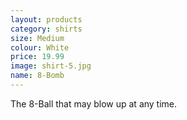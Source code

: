 ```yaml
---
layout: products
category: shirts
size: Medium
colour: White
price: 19.99
image: shirt-5.jpg
name: 8-Bomb
---
```


The 8-Ball that may blow up at any time.
